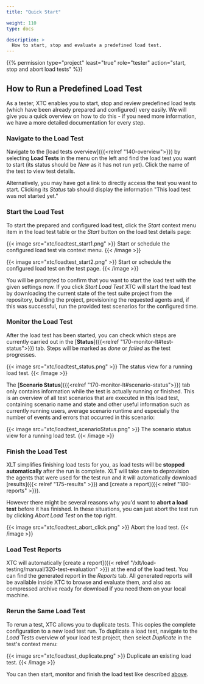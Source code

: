 ```yaml
---
title: "Quick Start"

weight: 110
type: docs

description: >
  How to start, stop and evaluate a predefined load test.
---
```


{{% permission type="project" least="true" role="tester" action="start, stop and abort load tests" %}}

## How to Run a Predefined Load Test

As a tester, XTC enables you to start, stop and review predefined load tests (which have been already prepared and configured) very easily. We will give you a quick overview on how to do this - if you need more information, we have a more detailed documentation for every step.

### Navigate to the Load Test
Navigate to the [load tests overview]({{<relref "140-overview">}}) by selecting **Load Tests** in the menu on the left and find the load test you want to start (its status should be _New_ as it has not run yet). Click the name of the test to view test details. 

Alternatively, you may have got a link to directly access the test you want to start. Clicking its _Status_ tab should display the information "This load test was not started yet."

### Start the Load Test
To start the prepared and configured load test, click the _Start_ context menu item in the load test table or the _Start_ button on the load test details page:

{{< image src="xtc/loadtest_start1.png" >}}
Start or schedule the configured load test via context menu.
{{< /image >}}

{{< image src="xtc/loadtest_start2.png" >}}
Start or schedule the configured load test on the test page.
{{< /image >}}

You will be prompted to confirm that you want to start the load test with the given settings now. If you click _Start Load Test_ XTC will start the load test by downloading the current state of the test suite project from the repository, building the project, provisioning the requested agents and, if this was successful, run the provided test scenarios for the configured time.

### Monitor the Load Test

After the load test has been started, you can check which steps are currently carried out in the [**Status**]({{<relref "170-monitor-lt#test-status">}}) tab. Steps will be marked as _done_ or _failed_ as the test progresses.

{{< image src="xtc/loadtest_status.png" >}}
The status view for a running load test.
{{< /image >}}

The [**Scenario Status**]({{<relref "170-monitor-lt#scenario-status">}})  tab only contains information while the test is actually running or finished. This is an overview of all test scenarios that are executed in this load test, containing scenario name and state and other useful information such as currently running users, average scenario runtime and especially the number of events and errors that occurred in this scenario:

{{< image src="xtc/loadtest_scenarioStatus.png" >}}
The scenario status view for a running load test.
{{< /image >}}

### Finish the Load Test 

XLT simplifies finishing load tests for you, as load tests will be **stopped automatically** after the run is complete. XLT will take care to deprovision the agents that were used for the test run and it will automatically download [results]({{< relref "175-results" >}}) and [create a report]({{< relref "180-reports" >}}).

However there might be several reasons why you'd want to **abort a load test** before it has finished. In these situations, you can just abort the test run by clicking _Abort Load Test_ on the top right. 

{{< image src="xtc/loadtest_abort_click.png" >}}
Abort the load test.
{{< /image >}}

### Load Test Reports

XTC will automatically [create a report]({{< relref "/xlt/load-testing/manual/320-test-evaluation" >}}) at the end of the load test. You can find the generated report in the _Reports_ tab. All generated reports will be available inside XTC to browse and evaluate them, and also as compressed archive ready for download if you need them on your local machine.

### Rerun the Same Load Test

To rerun a test, XTC allows you to duplicate tests. This copies the complete configuration to a new load test run. To duplicate a load test, navigate to the _Load Tests_ overview of your load test project, then select _Duplicate_ in the test's context menu:

{{< image src="xtc/loadtest_duplicate.png" >}}
Duplicate an existing load test.
{{< /image >}}

You can then start, monitor and finish the load test like described [above](#start-the-load-test).
